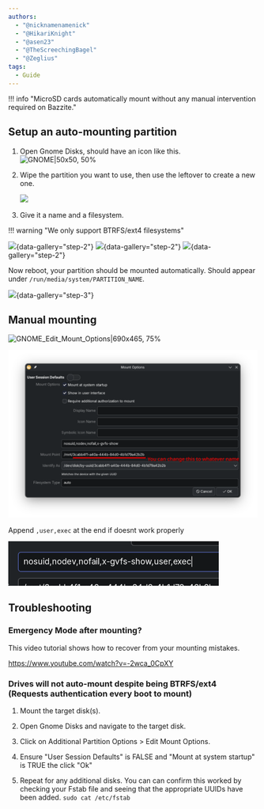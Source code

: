 ```yaml
---
authors:
  - "@nicknamenamenick"
  - "@HikariKnight"
  - "@asen23"
  - "@TheScreechingBagel"
  - "@Zeglius"
tags:
  - Guide
---
```


<!-- ANCHOR: METADATA -->
<!--{"url_discourse": "https://universal-blue.discourse.group/docs?topic=970", "fetched_at": "2024-09-03 16:43:14.005694+00:00"}-->
<!-- ANCHOR_END: METADATA -->

!!! info "MicroSD cards automatically mount without any manual intervention required on Bazzite."

## Setup an auto-mounting partition

1. Open Gnome Disks, should have an icon like this. ![GNOME|50x50, 50%](../img/GNOME_Disks_icon.png)

2. Wipe the partition you want to use, then use the leftover to create a new one.

   ![](../img/automount.1.png)

3. Give it a name and a filesystem.

!!! warning "We only support BTRFS/ext4 filesystems"

![](../img/automount.2_btrfs.1.png){data-gallery="step-2"}
![](../img/automount.2_btrfs.2.png){data-gallery="step-2"}
![](../img/automount.3.png){data-gallery="step-2"}

Now reboot, your partition should be mounted automatically. Should appear under `/run/media/system/PARTITION_NAME`.

![](../img/automount.4.png){data-gallery="step-3"}

## Manual mounting

![GNOME_Edit_Mount_Options|690x465, 75%](../img/GNOME_Edit_Mount_Options.png)

![GNOME_Mount_Options|549x500, 75%](../img/GNOME_Mount_Options_new.png)

Append `,user,exec` at the end if doesnt work properly

![](../img/GNOME_Mount_Options_new.2.png)

## Troubleshooting

### Emergency Mode after mounting?

This video tutorial shows how to recover from your mounting mistakes.

https://www.youtube.com/watch?v=-2wca_0CpXY

### Drives will not auto-mount despite being BTRFS/ext4 (Requests authentication every boot to mount)

1. Mount the target disk(s).

2. Open Gnome Disks and navigate to the target disk.

3. Click on Additional Partition Options > Edit Mount Options.

4. Ensure "User Session Defaults" is FALSE and "Mount at system startup" is TRUE the click "Ok"

5. Repeat for any additional disks. You can can confirm this worked by checking your Fstab file and seeing that the appropriate UUIDs have been added. `sudo cat /etc/fstab`


